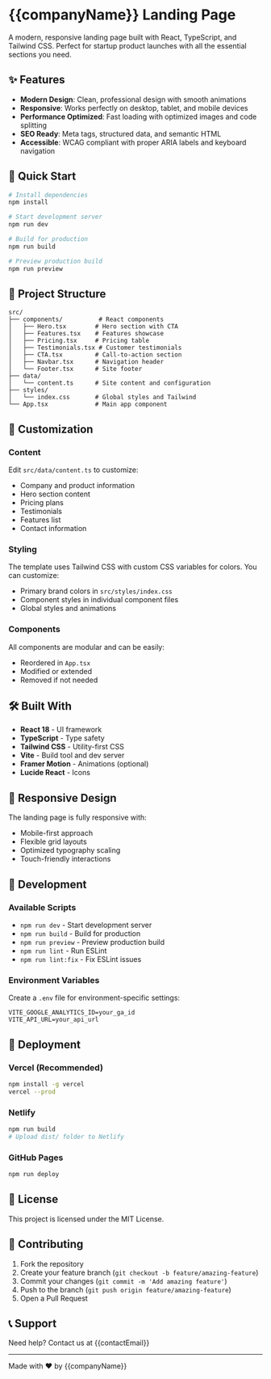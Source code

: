 # {{companyName}} Landing Page

A modern, responsive landing page built with React, TypeScript, and Tailwind CSS. Perfect for startup product launches with all the essential sections you need.

## ✨ Features

- **Modern Design**: Clean, professional design with smooth animations
- **Responsive**: Works perfectly on desktop, tablet, and mobile devices
- **Performance Optimized**: Fast loading with optimized images and code splitting
- **SEO Ready**: Meta tags, structured data, and semantic HTML
- **Accessible**: WCAG compliant with proper ARIA labels and keyboard navigation

## 🚀 Quick Start

```bash
# Install dependencies
npm install

# Start development server
npm run dev

# Build for production
npm run build

# Preview production build
npm run preview
```

## 📁 Project Structure

```
src/
├── components/          # React components
│   ├── Hero.tsx        # Hero section with CTA
│   ├── Features.tsx    # Features showcase
│   ├── Pricing.tsx     # Pricing table
│   ├── Testimonials.tsx # Customer testimonials
│   ├── CTA.tsx         # Call-to-action section
│   ├── Navbar.tsx      # Navigation header
│   └── Footer.tsx      # Site footer
├── data/
│   └── content.ts      # Site content and configuration
├── styles/
│   └── index.css       # Global styles and Tailwind
└── App.tsx             # Main app component
```

## 🎨 Customization

### Content
Edit `src/data/content.ts` to customize:
- Company and product information
- Hero section content
- Pricing plans
- Testimonials
- Features list
- Contact information

### Styling
The template uses Tailwind CSS with custom CSS variables for colors. You can customize:
- Primary brand colors in `src/styles/index.css`
- Component styles in individual component files
- Global styles and animations

### Components
All components are modular and can be easily:
- Reordered in `App.tsx`
- Modified or extended
- Removed if not needed

## 🛠️ Built With

- **React 18** - UI framework
- **TypeScript** - Type safety
- **Tailwind CSS** - Utility-first CSS
- **Vite** - Build tool and dev server
- **Framer Motion** - Animations (optional)
- **Lucide React** - Icons

## 📱 Responsive Design

The landing page is fully responsive with:
- Mobile-first approach
- Flexible grid layouts
- Optimized typography scaling
- Touch-friendly interactions

## 🔧 Development

### Available Scripts

- `npm run dev` - Start development server
- `npm run build` - Build for production
- `npm run preview` - Preview production build
- `npm run lint` - Run ESLint
- `npm run lint:fix` - Fix ESLint issues

### Environment Variables

Create a `.env` file for environment-specific settings:
```
VITE_GOOGLE_ANALYTICS_ID=your_ga_id
VITE_API_URL=your_api_url
```

## 🚀 Deployment

### Vercel (Recommended)
```bash
npm install -g vercel
vercel --prod
```

### Netlify
```bash
npm run build
# Upload dist/ folder to Netlify
```

### GitHub Pages
```bash
npm run deploy
```

## 📄 License

This project is licensed under the MIT License.

## 🤝 Contributing

1. Fork the repository
2. Create your feature branch (`git checkout -b feature/amazing-feature`)
3. Commit your changes (`git commit -m 'Add amazing feature'`)
4. Push to the branch (`git push origin feature/amazing-feature`)
5. Open a Pull Request

## 📞 Support

Need help? Contact us at {{contactEmail}}

---

Made with ❤️ by {{companyName}}
